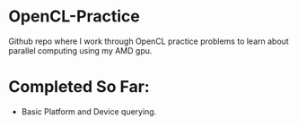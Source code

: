 # OpenCL-Practice
Github repo where I work through OpenCL practice problems to learn about parallel computing using my AMD gpu.

# Completed So Far:
- Basic Platform and Device querying.
